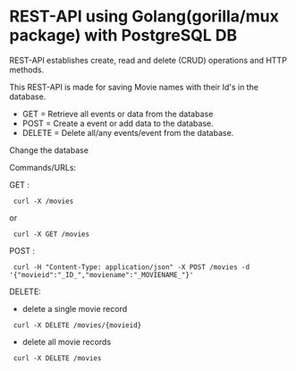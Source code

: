 # REST-API using Golang(gorilla/mux package) with PostgreSQL DB

REST-API establishes create, read and delete (CRUD) operations and HTTP methods.

This REST-API is made for saving Movie names with their Id's in the database.

- GET = Retrieve all events or data from the database
- POST = Create a event or add data to the database.
- DELETE = Delete all/any events/event from the database.

Change the database 

Commands/URLs:

 GET :
 ```
  curl -X /movies
 ```
   or
 ```
  curl -X GET /movies
 ```
  
 POST :
 
 ```
  curl -H "Content-Type: application/json" -X POST /movies -d '{"movieid":"_ID_","moviename":"_MOVIENAME_"}'
 ```
 
 DELETE:
 - delete a single movie record
 ```
  curl -X DELETE /movies/{movieid}
 ```
 - delete all movie records
 ```
  curl -X DELETE /movies
 ```
  
